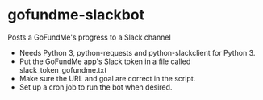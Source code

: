 # gofundme-slackbot
Posts a GoFundMe's progress to a Slack channel

* Needs Python 3, python-requests and python-slackclient for Python 3.
* Put the GoFundMe app's Slack token in a file called slack_token_gofundme.txt
* Make sure the URL and goal are correct in the script.
* Set up a cron job to run the bot when desired.
